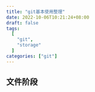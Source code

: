 ```yaml
---
title: "git基本使用整理"
date: 2022-10-06T10:21:24+08:00
draft: false
tags:
  [
    "git",
    "storage"
  ]
categories: ["git"]
---
```


## 文件阶段

